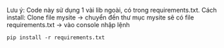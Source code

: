 
Lưu ý:
Code này sử dụng 1 vài lib ngoài, có trong requirements.txt. Cách install:
Clone file mysite -> chuyển đến thư mục mysite sẽ có file requirements.txt -> vào console nhập lệnh
```
pip install -r requirements.txt
```
